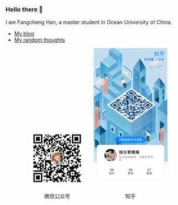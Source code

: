 ### Hello there 👋 

I am Fangcheng Han, a master student in Ocean University of China.

+ [My blog](http://rainy.works/)
+ [My random thoughts](http://rainyhfc.tech/)

<div style="text-align: center;">
        <span style="display: inline-block; margin-right: 20px;">
            <img src="weixin.jpg" alt="Buy Me A Coffee" width="150">
            <p>微信公众号</p>
        </span>
        <span style="display: inline-block;">
            <img src="zhihu.png" alt="Placeholder" width="200">
            <p>知乎</p>
        </span>
</div>
